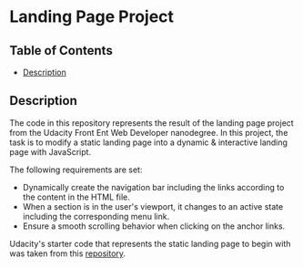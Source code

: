 # Landing Page Project

## Table of Contents

* [Description](#Description)

## Description

The code in this repository represents the result of the landing page project from the Udacity Front Ent Web Developer nanodegree.
In this project, the task is to modify a static landing page into a dynamic & interactive landing page with JavaScript.

The following requirements are set:

- Dynamically create the navigation bar including the links according to the content in the HTML file.
- When a section is in the user's viewport, it changes to an active state including the corresponding menu link.
- Ensure a smooth scrolling behavior when clicking on the anchor links. 

Udacity's starter code that represents the static landing page to begin with was taken from this [repository](https://github.com/udacity/fend/tree/refresh-2019/projects/landing-page).
